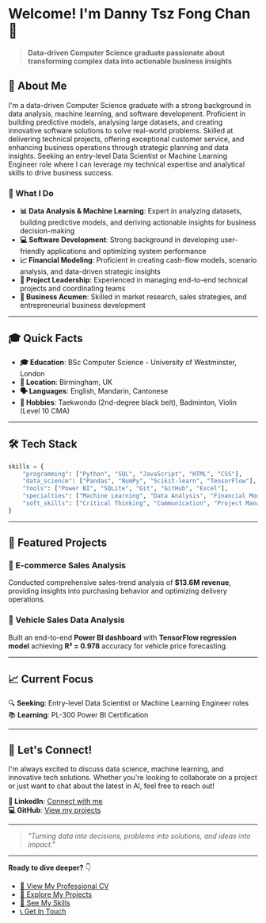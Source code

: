 # Welcome! I'm Danny Tsz Fong Chan 👋

> **Data-driven Computer Science graduate passionate about transforming complex data into actionable business insights**

## 🚀 About Me

I'm a data-driven Computer Science graduate with a strong background in data analysis, machine learning, and software development. Proficient in building predictive models, analysing large datasets, and creating innovative software solutions to solve real-world problems. Skilled at delivering technical projects, offering exceptional customer service, and enhancing business operations through strategic planning and data insights. Seeking an entry-level Data Scientist or Machine Learning Engineer role where I can leverage my technical expertise and analytical skills to drive business success.

### 🎯 What I Do

- **📊 Data Analysis & Machine Learning**: Expert in analyzing datasets, building predictive models, and deriving actionable insights for business decision-making
- **💻 Software Development**: Strong background in developing user-friendly applications and optimizing system performance
- **📈 Financial Modeling**: Proficient in creating cash-flow models, scenario analysis, and data-driven strategic insights
- **👥 Project Leadership**: Experienced in managing end-to-end technical projects and coordinating teams
- **💼 Business Acumen**: Skilled in market research, sales strategies, and entrepreneurial business development

---

## 🎓 Quick Facts

- **🎓 Education**: BSc Computer Science - University of Westminster, London
- **📍 Location**: Birmingham, UK
- **🗣️ Languages**: English, Mandarin, Cantonese
- **🥋 Hobbies**: Taekwondo (2nd-degree black belt), Badminton, Violin (Level 10 CMA)

---

## 🛠️ Tech Stack

```python
skills = {
    "programming": ["Python", "SQL", "JavaScript", "HTML", "CSS"],
    "data_science": ["Pandas", "NumPy", "Scikit-learn", "TensorFlow"],
    "tools": ["Power BI", "SQLite", "Git", "GitHub", "Excel"],
    "specialties": ["Machine Learning", "Data Analysis", "Financial Modeling"],
    "soft_skills": ["Critical Thinking", "Communication", "Project Management"]
}
```

---

## 🌟 Featured Projects

### 🛒 E-commerce Sales Analysis
Conducted comprehensive sales-trend analysis of **$13.6M revenue**, providing insights into purchasing behavior and optimizing delivery operations.

### 🚗 Vehicle Sales Data Analysis
Built an end-to-end **Power BI dashboard** with **TensorFlow regression model** achieving **R² = 0.978** accuracy for vehicle price forecasting.

---

## 📈 Current Focus

🔍 **Seeking**: Entry-level Data Scientist or Machine Learning Engineer roles  
📚 **Learning**: PL-300 Power BI Certification  

---

## 🤝 Let's Connect!

I'm always excited to discuss data science, machine learning, and innovative tech solutions. Whether you're looking to collaborate on a project or just want to chat about the latest in AI, feel free to reach out!

**🔗 LinkedIn**: [Connect with me](http://www.linkedin.com/in/tsz-fong-chan-7201b7269)  
**💻 GitHub**: [View my projects](http://www.github.com/dannychantszfong)

---

> *"Turning data into decisions, problems into solutions, and ideas into impact."*

---

**Ready to dive deeper?** 👇

- [📄 View My Professional CV](cv.md)
- [💼 Explore My Projects](projects.md)
- [🎯 See My Skills](skills.md)
- [📞 Get In Touch](contact.md)
